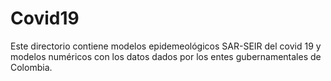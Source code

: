# Covid19

Este directorio contiene modelos epidemeológicos SAR-SEIR del covid 19 y modelos 
numéricos con los datos dados por los entes gubernamentales de Colombia.

